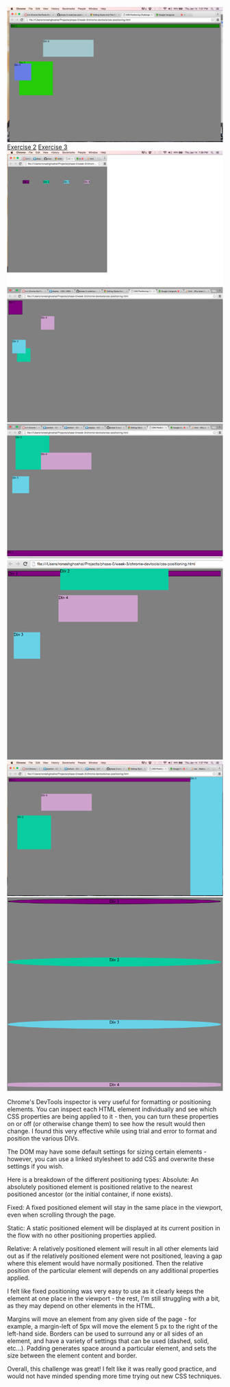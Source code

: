 ![Exercise 1](imgs/Ex1.png)
[Exercise 2](imgs/Ex2.png)
[Exercise 3](imgs/Ex3.png)
![Exercise 4](imgs/Ex4.png)
![Exercise 5](imgs/Ex5.png)
![Exercise 6](imgs/Ex6.png)
![Exercise 7](imgs/Ex7.png)
![Exercise 8](imgs/Ex8.png)
![Exercise 9](imgs/Ex9.png)

Chrome's DevTools inspector is very useful for formatting or positioning elements. You can inspect each HTML element individually and see which CSS properties are being applied to it - then, you can turn these properties on or off (or otherwise change them) to see how the result would then change. I found this very effective while using trial and error to format and position the various DIVs.

The DOM may have some default settings for sizing certain elements - however, you can use a linked stylesheet to add CSS and overwrite these settings if you wish.

Here is a breakdown of the different positioning types:
  Absolute: An absolutely positioned element is positioned relative to the nearest positioned ancestor (or the initial container, if none exists).

  Fixed: A fixed positioned element will stay in the same place in the viewport, even when scrolling through the page.

  Static: A static positioned element will be displayed at its current position in the flow with no other positioning properties applied.

  Relative: A relatively positioned element will result in all other elements laid out as if the relatively positioned element were not positioned, leaving a gap where this element would have normally positioned. Then the relative position of the particular element will depends on any additional properties applied.

I felt like fixed positioning was very easy to use as it clearly keeps the element at one place in the viewport - the rest, I'm still struggling with a bit, as they may depend on other elements in the HTML.

Margins will move an element from any given side of the page - for example, a margin-left of 5px will move the element 5 px to the right of the left-hand side. Borders can be used to surround any or all sides of an element, and have a variety of settings that can be used (dashed, solid, etc...). Padding generates space around a particular element, and sets the size between the element content and border.

Overall, this challenge was great! I felt like it was really good practice, and would not have minded spending more time trying out new CSS techniques.